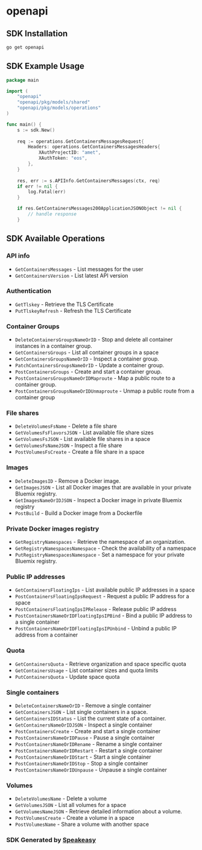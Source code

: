 # openapi

<!-- Start SDK Installation -->
## SDK Installation

```bash
go get openapi
```
<!-- End SDK Installation -->

## SDK Example Usage
<!-- Start SDK Example Usage -->
```go
package main

import (
    "openapi"
    "openapi/pkg/models/shared"
    "openapi/pkg/models/operations"
)

func main() {
    s := sdk.New()
    
    req := operations.GetContainersMessagesRequest{
        Headers: operations.GetContainersMessagesHeaders{
            XAuthProjectID: "amet",
            XAuthToken: "eos",
        },
    }
    
    res, err := s.APIInfo.GetContainersMessages(ctx, req)
    if err != nil {
        log.Fatal(err)
    }

    if res.GetContainersMessages200ApplicationJSONObject != nil {
        // handle response
    }
```
<!-- End SDK Example Usage -->

<!-- Start SDK Available Operations -->
## SDK Available Operations

### API info

* `GetContainersMessages` - List messages for the user
* `GetContainersVersion` - List latest API version

### Authentication

* `GetTlskey` - Retrieve the TLS Certificate
* `PutTlskeyRefresh` - Refresh the TLS Certificate

### Container Groups

* `DeleteContainersGroupsNameOrID` - Stop and delete all container instances in a container group.
* `GetContainersGroups` - List all container groups in a space
* `GetContainersGroupsNameOrID` - Inspect a container group.
* `PatchContainersGroupsNameOrID` - Update a container group.
* `PostContainersGroups` - Create and start a container group.
* `PostContainersGroupsNameOrIDMaproute` - Map a public route to a container group.
* `PostContainersGroupsNameOrIDUnmaproute` - Unmap a public route from a container group

### File shares

* `DeleteVolumesFsName` - Delete a file share
* `GetVolumesFsFlavorsJSON` - List available file share sizes
* `GetVolumesFsJSON` - List available file shares in a space
* `GetVolumesFsNameJSON` - Inspect a file share
* `PostVolumesFsCreate` - Create a file share in a space

### Images

* `DeleteImagesID` - Remove a Docker image.
* `GetImagesJSON` - List all Docker images that are available in your private Bluemix registry.
* `GetImagesNameOrIDJSON` - Inspect a Docker image in private Bluemix registry
* `PostBuild` - Build a Docker image from a Dockerfile

### Private Docker images registry

* `GetRegistryNamespaces` - Retrieve the namespace of an organization.
* `GetRegistryNamespacesNamespace` - Check the availability of a namespace
* `PutRegistryNamespacesNamespace` - Set a namespace for your private Bluemix registry.

### Public IP addresses

* `GetContainersFloatingIps` - List available public IP addresses in a space
* `PostContainersFloatingIpsRequest` - Request a public IP address for a space
* `PostContainersFloatingIpsIPRelease` - Release public IP address
* `PostContainersNameOrIDFloatingIpsIPBind` - Bind a public IP address to a single container
* `PostContainersNameOrIDFloatingIpsIPUnbind` - Unbind a public IP address from a container

### Quota

* `GetContainersQuota` - Retrieve organization and space specific quota
* `GetContainersUsage` - List container sizes and quota limits
* `PutContainersQuota` - Update space quota

### Single containers

* `DeleteContainersNameOrID` - Remove a single container
* `GetContainersJSON` - List single containers in a space.
* `GetContainersIDStatus` - List the current state of a container.
* `GetContainersNameOrIDJSON` - Inspect a single container
* `PostContainersCreate` - Create and start a single container
* `PostContainersNameOrIDPause` - Pause a single container
* `PostContainersNameOrIDRename` - Rename a single container
* `PostContainersNameOrIDRestart` - Restart a single container
* `PostContainersNameOrIDStart` - Start a single container
* `PostContainersNameOrIDStop` - Stop a single container
* `PostContainersNameOrIDUnpause` - Unpause a single container

### Volumes

* `DeleteVolumesName` - Delete a volume
* `GetVolumesJSON` - List all volumes for a space
* `GetVolumesNameJSON` - Retrieve detailed information about a volume. 
* `PostVolumesCreate` - Create a volume in a space
* `PostVolumesName` - Share a volume with another space

<!-- End SDK Available Operations -->

### SDK Generated by [Speakeasy](https://docs.speakeasyapi.dev/docs/using-speakeasy/client-sdks)
